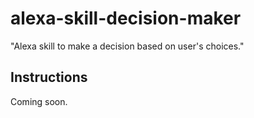 # alexa-skill-decision-maker
"Alexa skill to make a decision based on user's choices."

## Instructions
Coming soon.
